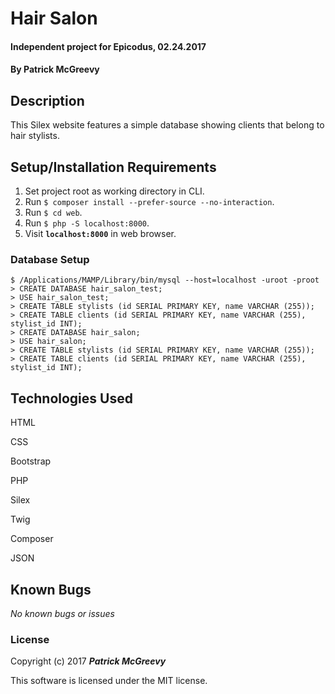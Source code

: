 # Hair Salon

#### Independent project for Epicodus, 02.24.2017

#### By Patrick McGreevy

## Description

This Silex website features a simple database showing clients that belong to hair stylists.


## Setup/Installation Requirements
1. Set project root as working directory in CLI.
2. Run `$ composer install --prefer-source --no-interaction`.
3. Run `$ cd web`.
4. Run `$ php -S localhost:8000`.
5. Visit **`localhost:8000`** in web browser.

### Database Setup
```
$ /Applications/MAMP/Library/bin/mysql --host=localhost -uroot -proot
> CREATE DATABASE hair_salon_test;
> USE hair_salon_test;
> CREATE TABLE stylists (id SERIAL PRIMARY KEY, name VARCHAR (255));
> CREATE TABLE clients (id SERIAL PRIMARY KEY, name VARCHAR (255), stylist_id INT);
> CREATE DATABASE hair_salon;
> USE hair_salon;
> CREATE TABLE stylists (id SERIAL PRIMARY KEY, name VARCHAR (255));
> CREATE TABLE clients (id SERIAL PRIMARY KEY, name VARCHAR (255), stylist_id INT);
```


## Technologies Used

HTML

CSS

Bootstrap

PHP

Silex

Twig

Composer

JSON


## Known Bugs

_No known bugs or issues_

### License

Copyright (c) 2017 _**Patrick McGreevy**_

This software is licensed under the MIT license.
